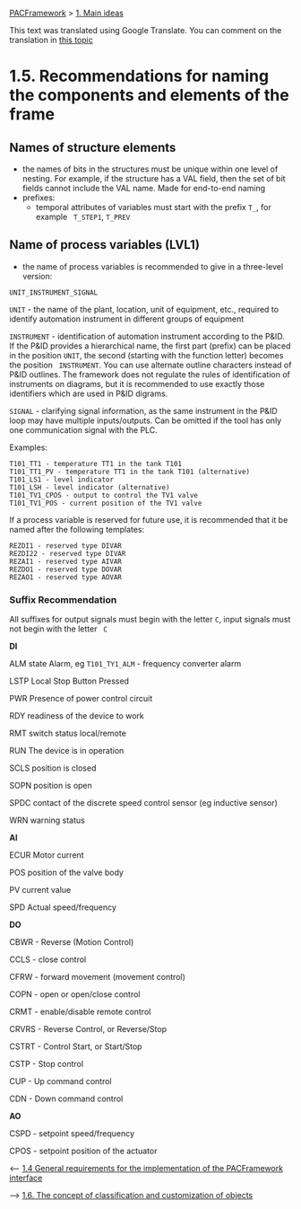 [PACFramework](../README_EN.md) > [1. Main ideas](README_EN.md)

This text was translated using Google Translate. You can comment on the translation in [this topic](https://github.com/pupenasan/PACFramework/issues/52)

# 1.5. Recommendations for naming the components and elements of the frame

## Names of structure elements

- the names of bits in the structures must be unique within one level of nesting. For example, if the structure has a VAL field, then the set of bit fields cannot include the VAL name. Made for end-to-end naming
- prefixes:
   - temporal attributes of variables must start with the prefix `T_`, for example ` T_STEP1`, `T_PREV`

## Name of process variables (LVL1)

- the name of process variables is recommended to give in a three-level version:

````
UNIT_INSTRUMENT_SIGNAL
````

`UNIT` - the name of the plant, location, unit of equipment, etc., required to identify automation instrument in different groups of equipment

`INSTRUMENT` - identification of automation instrument according to the P&ID. If the P&ID provides a hierarchical name, the first part (prefix) can be placed in the position `UNIT`, the second (starting with the function letter) becomes the position ` INSTRUMENT`. You can use alternate outline characters instead of P&ID outlines. The framework does not regulate the rules of identification of instruments on diagrams, but it is recommended to use exactly those identifiers which are used in P&ID digrams.

`SIGNAL` - clarifying signal information, as the same instrument in the P&ID loop may have multiple inputs/outputs. Can be omitted if the tool has only one communication signal with the PLC.     

Examples:

```
T101_TT1 - temperature TT1 in the tank T101
T101_TT1_PV - temperature TT1 in the tank T101 (alternative)
T101_LS1 - level indicator
T101_LSH - level indicator (alternative)
T101_TV1_CPOS - output to control the TV1 valve
T101_TV1_POS - current position of the TV1 valve
```

If a process variable is reserved for future use, it is recommended that it be named after the following templates:

```
REZDI1 - reserved type DIVAR
REZDI22 - reserved type DIVAR
REZAI1 - reserved type AIVAR
REZDO1 - reserved type DOVAR
REZAO1 - reserved type AOVAR
```

### Suffix Recommendation

All suffixes for output signals must begin with the letter `C`, input signals must not begin with the letter ` C`

**DI**

ALM state Alarm, eg `T101_TY1_ALM` - frequency converter alarm

LSTP Local Stop Button Pressed

PWR Presence of power control circuit

RDY readiness of the device to work

RMT switch status local/remote

RUN The device is in operation

SCLS position is closed

SOPN position is open

SPDC contact of the discrete speed control sensor (eg inductive sensor)

WRN warning status

**AI**

ECUR Motor current

POS position of the valve body 

PV current value

SPD Actual speed/frequency

**DO**

CBWR - Reverse (Motion Control)

CCLS - close control

CFRW - forward movement (movement control)

COPN - open or open/close control

CRMT - enable/disable remote control

CRVRS - Reverse Control, or Reverse/Stop

CSTRT - Control Start, or Start/Stop

CSTP - Stop control

CUP - Up command control

CDN - Down command control

**AO**

CSPD - setpoint speed/frequency

CPOS - setpoint position of the actuator



<-- [1.4 General requirements for the implementation of the PACFramework interface](1_4_if_en.md)

--> [1.6. The concept of classification and customization of objects](classes_en.md)
